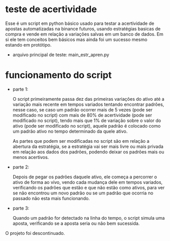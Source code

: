 # teste de acertividade

Esse é um script em python básico usado para testar a acertividade de apostas automatizadas na binance futuros, usando estratégias basicas de compra e vende em relação a variações salvas em um banco de dados. Em si ele tem conceitos bem básicos mas ainda foi um sucesso mesmo estando em protótipo.

- arquivo principal de teste: main_estr_apren.py

# funcionamento do script

 - parte 1:

   O script primeiramente passa dez das primeiras variações do ativo até a variação mais recente em tempos variados tentando encontrar padrões, nesse caso, se caso um padrão ocorrer mais de 5 vezes (pode ser modificado no script) com mais de 80% de acertividade (pode ser modificado no script), tendo mais que 1% de variação sobre o valor do ativo (pode ser modificado no script), aquele padrão é colocado como um padrão ativo no tempo determinado da quele ativo.

   As partes que podem ser modificadas no script são em relação a abertura da estratégia, se a estratégia vai ser mais livre ou mais privada em relação aos dados dos padrões, podendo deixar os padrões mais ou menos acertivos.

 - parte 2:

   Depois de pegar os padrões daquele ativo, ele começa a percorrer o ativo de forma ao vivo, vendo cada mudança dele em tempos variados, verificando os padrões que estão e que não estão como ativos, para ver se não encontrou um novo padrão ou se um padrão que ocorria no passado não esta mais funcionando.

 - parte 3:

   Quando um padrão for detectado na linha do tempo, o script simula uma aposta, verificando se a aposta seria ou não bem sucessida.

O projeto foi descontinuado.
